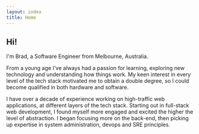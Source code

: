 ```yaml
---
layout: index
title: Home
---
```


## Hi!

I'm Brad, a Software Engineer from Melbourne, Australia.

From a young age I've always had a passion for learning, exploring new
technology and understanding how things work. My keen interest in every
level of the tech stack motivated me to obtain a double degree, so I
could become qualified in both hardware and software.

I have over a decade of experience working on high-traffic web
applications, at different layers of the tech stack. Starting out in
full-stack web development, I found myself more engaged and excited
the higher the level of abstraction. I began focusing more on the
back-end, then picking up expertise in system administration, devops
and SRE principles.

